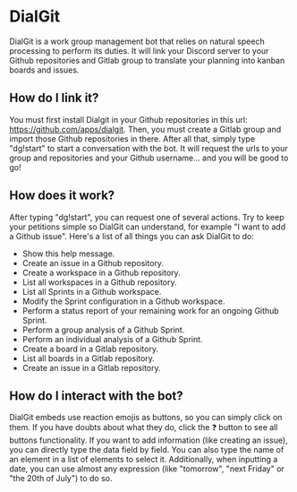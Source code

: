 # DialGit

DialGit is a work group management bot that relies on natural speech processing to perform its duties. It will link your Discord server to your Github repositories and Gitlab group to translate your planning into kanban boards and issues.

## How do I link it?

You must first install Dialgit in your Github repositories in this url: https://github.com/apps/dialgit. Then, you must create a Gitlab group and import those Github repositories in there. After all that, simply type "dg!start" to start a conversation with the bot. It will request the urls to your group and repositories and your Github username... and you will be good to go!

## How does it work?

After typing "dg!start", you can request one of several actions. Try to keep your petitions simple so DialGit can understand, for example "I want to add a Github issue". Here's a list of all things you can ask DialGit to do:

- Show this help message.
- Create an issue in a Github repository.
- Create a workspace in a Github repository.
- List all workspaces in a Github repository.
- List all Sprints in a Github workspace.
- Modify the Sprint configuration in a Github workspace.
- Perform a status report of your remaining work for an ongoing Github Sprint.
- Perform a group analysis of a Github Sprint.
- Perform an individual analysis of a Github Sprint.
- Create a board in a Gitlab repository.
- List all boards in a Gitlab repository.
- Create an issue in a Gitlab repository.

## How do I interact with the bot?

DialGit embeds use reaction emojis as buttons, so you can simply click on them. If you have doubts about what they do, click the ❓ button to see all buttons functionality. If you want to add information (like creating an issue), you can directly type the data field by field. You can also type the name of an element in a list of elements to select it. Additionally, when inputting a date, you can use almost any expression (like "tomorrow", "next Friday" or "the 20th of July") to do so.
